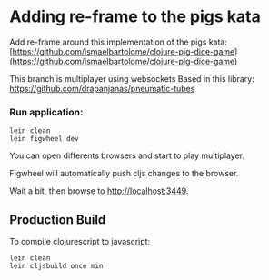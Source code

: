 # Adding re-frame to the pigs kata

Add re-frame around this implementation of the pigs kata:
[https://github.com/ismaelbartolome/clojure-pig-dice-game](https://github.com/ismaelbartolome/clojure-pig-dice-game)


This branch is multiplayer using websockets
Based in this library:
https://github.com/drapanjanas/pneumatic-tubes

### Run application:

```
lein clean
lein figwheel dev
```

You can open differents browsers and start to play multiplayer.


Figwheel will automatically push cljs changes to the browser.

Wait a bit, then browse to [http://localhost:3449](http://localhost:3449).

## Production Build


To compile clojurescript to javascript:

```
lein clean
lein cljsbuild once min
```

